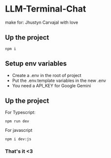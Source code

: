 # LLM-Terminal-Chat

make for: Jhustyn Carvajal with love 

## Up the project

```
npm i 
```

## Setup env variables 

- Create a .env in the root of project
- Put the .env.template variables in the new .env 
- You need a API_KEY for Google Gemini 

## Up the project


For Typescript:
```
npm run dev 
```

For javascript
```
npm i dev:js 
```
 
### That's it <3